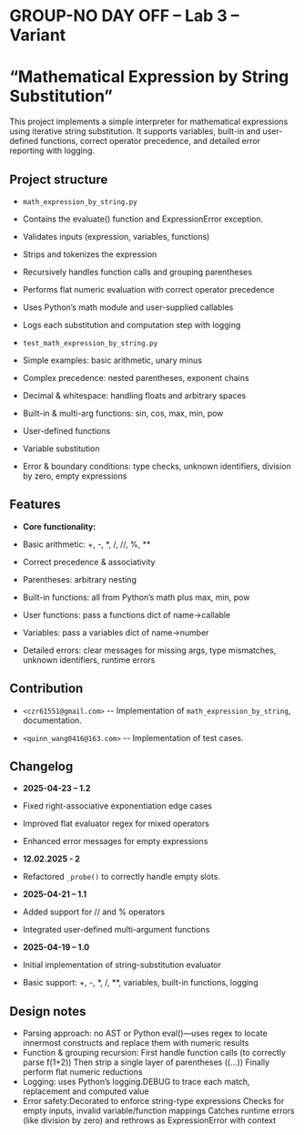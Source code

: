 # GROUP-NO DAY OFF – Lab 3 – Variant

# “Mathematical Expression by String Substitution”

This project implements a simple interpreter for mathematical expressions
using iterative string substitution. It supports variables,
built-in and user-defined functions, correct operator precedence,
and detailed error reporting with logging.

## Project structure

- `math_expression_by_string.py`
- Contains the evaluate() function and ExpressionError exception.
- Validates inputs (expression, variables, functions)
- Strips and tokenizes the expression
- Recursively handles function calls and grouping parentheses
- Performs flat numeric evaluation with correct operator precedence
- Uses Python’s math module and user-supplied callables
- Logs each substitution and computation step with logging

- `test_math_expression_by_string.py`
- Simple examples: basic arithmetic, unary minus
- Complex precedence: nested parentheses, exponent chains
- Decimal & whitespace: handling floats and arbitrary spaces
- Built-in & multi-arg functions: sin, cos, max, min, pow
- User-defined functions
- Variable substitution
- Error & boundary conditions: type checks,
  unknown identifiers, division by zero, empty expressions

## Features

- **Core functionality:**

- Basic arithmetic: +, -, *, /, //, %, **
- Correct precedence & associativity
- Parentheses: arbitrary nesting
- Built-in functions: all from Python’s math plus max, min, pow
- User functions: pass a functions dict of name→callable
- Variables: pass a variables dict of name→number
- Detailed errors: clear messages for missing args, type mismatches,
  unknown identifiers, runtime errors

## Contribution

- `<czr61551@gmail.com>` -- Implementation of `math_expression_by_string`,  
  documentation.

- `<quinn_wang0416@163.com>` -- Implementation of test cases.

## Changelog

- **2025-04-23 – 1.2**
- Fixed right-associative exponentiation edge cases
- Improved flat evaluator regex for mixed operators
- Enhanced error messages for empty expressions

- **12.02.2025 - 2**
- Refactored `_probe()` to correctly handle empty slots.

- **2025-04-21 – 1.1**
- Added support for // and % operators
- Integrated user-defined multi-argument functions

- **2025-04-19 – 1.0**
- Initial implementation of string-substitution evaluator
- Basic support: +, -, *, /, **, variables, built-in functions, logging

## Design notes

- Parsing approach: no AST or Python eval()—uses regex to locate
  innermost constructs and replace them with numeric results
- Function & grouping recursion:
  First handle function calls (to correctly parse f(1+2))
  Then strip a single layer of parentheses ((…​))
  Finally perform flat numeric reductions
- Logging: uses Python’s logging.DEBUG to trace each match, replacement
  and computed value
- Error safety:Decorated to enforce string-type expressions
  Checks for empty inputs, invalid variable/function mappings
  Catches runtime errors (like division by zero) and rethrows as
  ExpressionError with context
